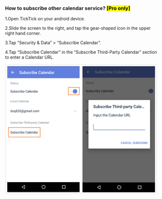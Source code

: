 ### How to subscribe other calendar service? <mark>[Pro only]</mark>

1.Open TickTick on your android device. 

2.Slide the screen to the right, and tap the gear-shaped icon in the upper right hand corner.

3.Tap “Security & Data” > “Subscribe Calendar”.

4.Tap “Subscribe Calendar” in the “Subscribe Third-Party Calendar” section to enter a Calendar URL. 


![](thirdcalendar12.jpg)